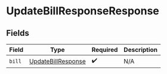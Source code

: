 # UpdateBillResponseResponse


## Fields

| Field                                                           | Type                                                            | Required                                                        | Description                                                     |
| --------------------------------------------------------------- | --------------------------------------------------------------- | --------------------------------------------------------------- | --------------------------------------------------------------- |
| `bill`                                                          | [UpdateBillResponse](../../models/shared/updatebillresponse.md) | :heavy_check_mark:                                              | N/A                                                             |